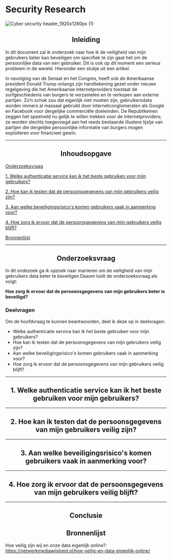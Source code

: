 # Security Research
![Cyber security header_1920x1280px (1)](https://user-images.githubusercontent.com/99720686/173595792-05216ab6-c25e-4718-b00d-96d6d1b001c3.jpg)

<h2 align="center">Inleiding</h2>

In dit document zal ik onderzoek naar hoe ik de veiligheid van mijn gebruikers beter kan beveiligen om specifiek te zijn gaat het om de persoonlijke data van een gebruiker. Dit is ook op dit moment een serieus probleem in de wereld. Hieronder een stukje uit een artikel.

In navolging van de Senaat en het Congres, heeft ook de Amerikaanse president Donald Trump onlangs zijn handtekening gezet onder nieuwe regelgeving die het Amerikaanse internetproviders toestaat de surfgeschiedenis van burgers te verzamelen en te verkopen aan externe partijen. Zo’n schok zou dat eigenlijk niet moeten zijn, gebruikersdata worden immers al massaal gebruikt door internetconglomeraten als Google en Facebook voor dergelijke commerciële doeleinden. De Republikeinen zeggen het speelveld nu gelijk te willen trekken voor de internetproviders; ze worden slechts toegevoegd aan het reeds bestaande illustere lijstje van partijen die dergelijke persoonlijke informatie van burgers mogen exploiteren voor financieel gewin.

<hr>

<h2 align="center">Inhoudsopgave</h2>

<a href="#onderzoeksvraag">Onderzoeksvraag</a><br>

<a href="#1-authenticatie">1. Welke authenticatie service kan ik het beste gebruiken voor mijn gebruikers?</a><br>

<a href="#2-testen">2. Hoe kan ik testen dat de persoonsgegevens van mijn gebruikers veilig zijn?</a><br>

<a href="#3-risico">3. Aan welke beveiligingsrisico's komen gebruikers vaak in aanmerking voor?</a><br>

<a href="#4-veiligheid">4. Hoe zorg ik ervoor dat de persoonsgegevens van mijn gebruikers veilig blijft?</a><br>

<a href="#bron">Bronnenlijst</a>

<hr>

<h2 align="center" id="onderzoeksvraag">Onderzoeksvraag</h2>

In dit ondezoek ga ik opzoek naar manieren om de veiligheid van mijn gebruikers data beter te beveiligen Daaom luidt de onderzoeksvraag als volgt:

**Hoe zorg ik ervoor dat de persoonsgegevens van mijn gebruikers beter is beveiligd?**

<h3>Deelvragen</h3>

Om de hoofdvraag te kunnen beantwoorden, deel ik deze op in deelvragen:

<ul>
    <li>Welke authenticatie service kan ik het beste gebruiken voor mijn gebruikers?</li>
    <li>Hoe kan ik testen dat de persoonsgegevens van mijn gebruikers veilig zijn?</li>
    <li>Aan welke beveiligingsrisico's komen gebruikers vaak in aanmerking voor?</li>
    <li>Hoe zorg ik ervoor dat de persoonsgegevens van mijn gebruikers veilig blijft?</li>
</ul>

<hr>

<h2 align="center" id="1-authenticatie">1. Welke authenticatie service kan ik het beste gebruiken voor mijn gebruikers?</h2>

<hr>

<h2 align="center" id="2-testen">2. Hoe kan ik testen dat de persoonsgegevens van mijn gebruikers veilig zijn?</h2>

<hr>

<h2 align="center" id="3-risico">3. Aan welke beveiligingsrisico's komen gebruikers vaak in aanmerking voor?</h2>

<hr>

<h2 align="center" id="4-veiligheid">4. Hoe zorg ik ervoor dat de persoonsgegevens van mijn gebruikers veilig blijft?</h2>

<hr>

<h2 align="center" id="conclusie">Conclusie</h2>

<h2 align="center" id="bron">Bronnenlijst</h2>

Hoe veilig zijn wij en onze data eigenlijk online?: https://netwerkmediawijsheid.nl/hoe-veilig-en-data-eigenlijk-online/
